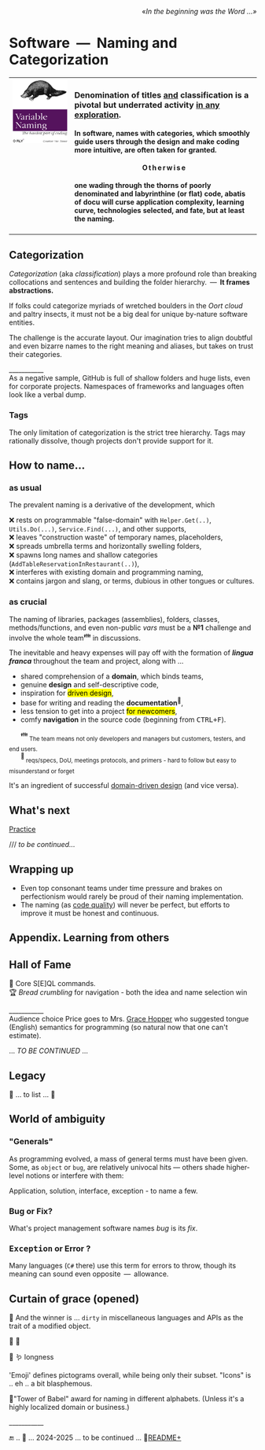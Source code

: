 <p dir="rtl"><i>«...&nbsp;In the beginning was the Word</i>»</p>

# Software &nbsp;&mdash;&nbsp; Naming and Categorization

<table><tr valign="top"><td width="25%"><a href="https://orlybooks.com/books/variable-naming"><img alt="&nbsp;O RLY? Variable name. The hardest part of coding" src="../../../_rsc/_img/snap/media/ORly.Book-CodeNaming.jpg" /></a>
</td><td>
  
### Denomination of titles <ins>and</ins> classification is a pivotal but underrated activity <ins>in any exploration</ins>.
  
#### In software, names with categories, which smoothly guide users through the design and make coding more intuitive, are often taken for granted.

  <p align="center"><b>O&thinsp;t&thinsp;h&thinsp;e&thinsp;r&thinsp;w&thinsp;i&thinsp;s&thinsp;e</b></p>

#### one wading through the thorns of poorly denominated and labyrinthine (or flat) code, abatis of docu will curse application complexity, learning curve, technologies selected, and fate, but at least the naming.
</td></tr></table>

## Categorization

_Categorization_ (aka _classification_) plays a more profound role than breaking collocations and sentences and building the folder hierarchy. &thinsp;&mdash;&thinsp; **It&nbsp;frames abstractions.**

If folks could categorize myriads of wretched boulders in the _Oort cloud_ and paltry insects, it must not be a big deal for unique by-nature software entities.

The challenge is the accurate layout. Our imagination tries to align doubtful and even bizarre names to the right meaning and aliases, but takes on trust their categories.

\___________\
As a negative sample, GitHub is full of shallow folders and huge lists, even for corporate projects. Namespaces of frameworks and languages often look like a verbal dump.

### Tags

The only limitation of categorization is the strict tree hierarchy. Tags may rationally dissolve, though projects don't provide support for it.

## How to name...

### as usual

The prevalent naming is a derivative of the development, which

❌ rests on programmable "false-domain" with `Helper.Get(..)`, `Utils.Do(...)`, `Service.Find(...)`, and other supports,\
❌ leaves "construction waste" of temporary names, placeholders,\
❌ spreads umbrella terms and horizontally swelling folders,\
❌ spawns long names and shallow categories (`AddTableReservationInRestaurant(..)`),\
❌ interferes with existing domain and programming naming,\
❌ contains jargon and slang, or terms, dubious in other tongues or cultures. 

### as crucial

The naming of libraries, packages (assemblies), folders, classes, methods/functions, and even non-public _vars_ must be a **№1** challenge and involve the whole team<sup>:family:</sup> in discussions. 

The inevitable and heavy expenses will pay off with the formation of ***lingua franca*** throughout the team and project, along with&nbsp;...
  
+ shared comprehension of a **domain**, which binds teams,
+ genuine **design** and self-descriptive code,
+ inspiration for <mark>driven design</mark>,
+ base for writing and reading the **documentation**<sup>📒</sup>,
+ less tension to get into a project <mark>for newcomers</mark>,
+ comfy **navigation** in the source code (beginning from <kbd>CTRL+F</kbd>).

&nbsp;&nbsp;&nbsp;&nbsp;&nbsp;&nbsp;<sup>:family:</sup><sub> The team means not only developers and managers but customers, testers, and end users.</sub>\
&nbsp;&nbsp;&nbsp;&nbsp;&nbsp;&nbsp;<sup>📒</sup><sub> reqs/specs, DoU, meetings protocols, and primers - hard to follow but easy to misunderstand or forget</sub>

It's an ingredient of successful [domain-driven design](../drive/README.md#Domain-drive) (and vice versa).

## What's next

[Practice](README+/naming_practice.md)

/// _to be continued..._

## Wrapping up

+ Even top consonant teams under time pressure and brakes on perfectionism would rarely be proud of their naming implementation. 
+ The naming (as [code quality](../../QA/README+/code-quality.md)) will never be perfect, but efforts to improve it must be honest and continuous.

## Appendix. Learning from others

## Hall of Fame

🥇 Core S[E]QL commands.\
🏆 _Bread crumbling_ for navigation - both the idea and name selection win

\___________\
Audience choice Price goes to Mrs. [Grace Hopper](../../../../pencraft/README+/quotes/README+/contributors/README.md#Grace-Hopper) 
who suggested tongue (English) semantics for programming (so natural now that one can't estimate).

 ...  _TO BE CONTINUED_ ...

## Legacy

🚧 ... to list ... 🚧

## World of ambiguity

### "Generals"

As programming evolved, a mass of general terms must have been given. Some, as `object` or `bug`, are relatively univocal hits &mdash; others shade higher-level notions or interfere with them:

Application, solution, interface, exception - to name a few.

### Bug or Fix?

What's project management software names _bug_ is its _fix_.

### <samp>Exception</samp> or Error ?

Many languages (`C#` there) use this term for errors to throw, though its meaning can sound even opposite &thinsp;&mdash;&thinsp;&nbsp;allowance.


## Curtain of grace (opened)

👑 And the winner is ... `dirty` in miscellaneous languages and APIs as the trait of a modified object.

🍅 🍓 

🍓 
🪱 longness

'Emoji' defines pictograms overall, while being only their subset. 
"Icons" is .. eh .. a bit blasphemous.

🗼"Tower of Babel" award for naming in different alphabets. (Unless it's a highly localized domain or business.)

\___________

🔚 ..  🌙 ... 2024-2025 ... to be continued ...  📂[README+](README+)
